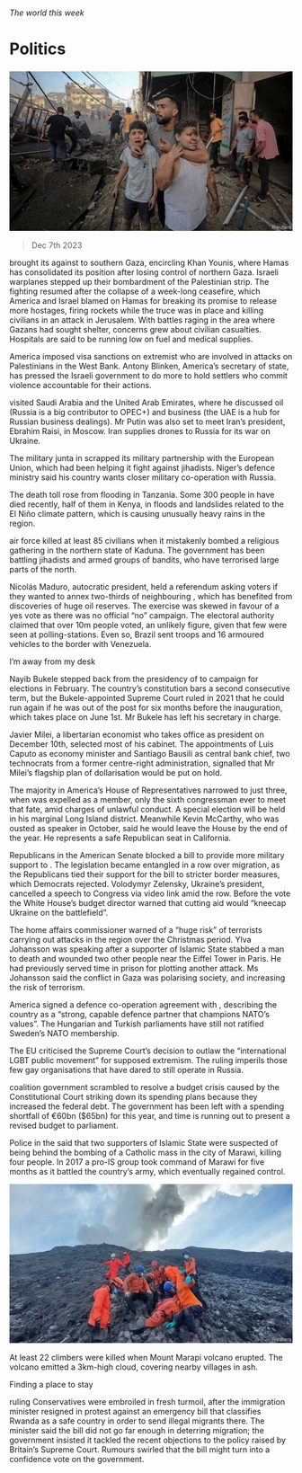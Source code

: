 ###### The world this week

# Politics 

#####  

![image](images/20231209_WWP001.jpg) 

> Dec 7th 2023 

 brought its  against  to southern Gaza, encircling Khan Younis, where Hamas has consolidated its position after losing control of northern Gaza. Israeli warplanes stepped up their bombardment of the Palestinian strip. The fighting resumed after the collapse of a week-long ceasefire, which America and Israel blamed on Hamas for breaking its promise to release more hostages, firing rockets while the truce was in place and killing civilians in an attack in Jerusalem. With battles raging in the area where Gazans had sought shelter, concerns grew about civilian casualties. Hospitals are said to be running low on fuel and medical supplies. 

America imposed visa sanctions on extremist  who are involved in attacks on Palestinians in the West Bank. Antony Blinken, America’s secretary of state, has pressed the Israeli government to do more to hold settlers who commit violence accountable for their actions. 

 visited Saudi Arabia and the United Arab Emirates, where he discussed oil (Russia is a big contributor to OPEC+) and business (the UAE is a hub for Russian business dealings). Mr Putin was also set to meet Iran’s president, Ebrahim Raisi, in Moscow. Iran supplies drones to Russia for its war on Ukraine. 

The military junta in  scrapped its military partnership with the European Union, which had been helping it fight against jihadists. Niger’s defence ministry said his country wants closer military co-operation with Russia. 

The death toll rose from flooding in Tanzania. Some 300 people in  have died recently, half of them in Kenya, in floods and landslides related to the El Niño climate pattern, which is causing unusually heavy rains in the region.

 air force killed at least 85 civilians when it mistakenly bombed a religious gathering in the northern state of Kaduna. The government has been battling jihadists and armed groups of bandits, who have terrorised large parts of the north. 

Nicolás Maduro,  autocratic president, held a referendum asking voters if they wanted to annex two-thirds of neighbouring , which has benefited from discoveries of huge oil reserves. The exercise was skewed in favour of a yes vote as there was no official “no” campaign. The electoral authority claimed that over 10m people voted, an unlikely figure, given that few were seen at polling-stations. Even so, Brazil sent troops and 16 armoured vehicles to the border with Venezuela. 

I’m away from my desk

Nayib Bukele stepped back from the presidency of  to campaign for elections in February. The country’s constitution bars a second consecutive term, but the Bukele-appointed Supreme Court ruled in 2021 that he could run again if he was out of the post for six months before the inauguration, which takes place on June 1st. Mr Bukele has left his secretary in charge.

Javier Milei, a libertarian economist who takes office as  president on December 10th, selected most of his cabinet. The appointments of Luis Caputo as economy minister and Santiago Bausili as central bank chief, two technocrats from a former centre-right administration, signalled that Mr Milei’s flagship plan of dollarisation would be put on hold. 

The  majority in America’s House of Representatives narrowed to just three, when  was expelled as a member, only the sixth congressman ever to meet that fate, amid charges of unlawful conduct. A special election will be held in his marginal Long Island district. Meanwhile Kevin McCarthy, who was ousted as speaker in October, said he would leave the House by the end of the year. He represents a safe Republican seat in California. 

Republicans in the American Senate blocked a bill to provide more military support to . The legislation became entangled in a row over migration, as the Republicans tied their support for the bill to stricter border measures, which Democrats rejected. Volodymyr Zelensky, Ukraine’s president, cancelled a speech to Congress via video link amid the row. Before the vote the White House’s budget director warned that cutting aid would “kneecap Ukraine on the battlefield”. 

The  home affairs commissioner warned of a “huge risk” of terrorists carrying out attacks in the region over the Christmas period. Ylva Johansson was speaking after a supporter of Islamic State stabbed a man to death and wounded two other people near the Eiffel Tower in Paris. He had previously served time in prison for plotting another attack. Ms Johansson said the conflict in Gaza was polarising society, and increasing the risk of terrorism.

America signed a defence co-operation agreement with , describing the country as a “strong, capable defence partner that champions NATO’s values”. The Hungarian and Turkish parliaments have still not ratified Sweden’s NATO membership.

The EU criticised the  Supreme Court’s decision to outlaw the “international LGBT public movement” for supposed extremism. The ruling imperils those few gay organisations that have dared to still operate in Russia. 

 coalition government scrambled to resolve a budget crisis caused by the Constitutional Court striking down its spending plans because they increased the federal debt. The government has been left with a spending shortfall of €60bn ($65bn) for this year, and time is running out to present a revised budget to parliament. 

Police in the  said that two supporters of Islamic State were suspected of being behind the bombing of a Catholic mass in the city of Marawi, killing four people. In 2017 a pro-IS group took command of Marawi for five months as it battled the country’s army, which eventually regained control.

![image](images/20231209_WWP002.jpg) 


At least 22 climbers were killed when  Mount Marapi volcano erupted. The volcano emitted a 3km-high cloud, covering nearby villages in ash.

Finding a place to stay

 ruling Conservatives were embroiled in fresh turmoil, after the immigration minister resigned in protest against an emergency bill that classifies Rwanda as a safe country in order to send illegal migrants there. The minister said the bill did not go far enough in deterring migration; the government insisted it tackled the recent objections to the policy raised by Britain’s Supreme Court. Rumours swirled that the bill might turn into a confidence vote on the government. 

